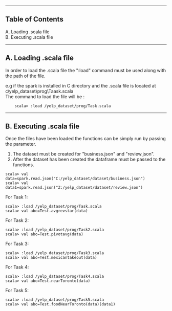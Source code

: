 ---------------------------
Table of Contents
---------------------------

A. Loading .scala file  
B. Executing .scala file

----------------------------
A. Loading .scala file
----------------------------
In order to load the .scala file the ":load" command must be used along with the path of the file.

e.g 	if the spark is installed in C directory and the .scala file is located at c\yelp_dataset\prog\Taask.scala  
The command to load the file will be :
		
		scala> :load /yelp_dataset/prog/Task.scala
		
----------------------------
B. Executing .scala file
----------------------------
Once the files have been loaded the functions can be simply run by passing the parameter.
1.	The dataset must be created for "business.json" and "review.json".
2.	After the dataset has been created the dataframe must be passed to the functions.  
```
scala> val data=spark.read.json("C:/yelp_dataset/dataset/business.json")
scala> val data1=spark.read.json("Z:/yelp_dataset/dataset/review.json")  
```

For Task 1:  
```
scala> :load /yelp_dataset/prog/Task.scala  
scala> val abc=Test.avgrevstar(data)
```

For Task 2:  
```
scala> :load /yelp_dataset/prog/Task2.scala  
scala> val abc=Test.pivotavg(data)
```

For Task 3: 
```
scala> :load /yelp_dataset/prog/Task3.scala  
scala> val abc=Test.mexicantakeout(data)  
```

For Task 4:  
```
scala> :load /yelp_dataset/prog/Task4.scala
scala> val abc=Test.nearToronto(data)
```

For Task 5:  
```
scala> :load /yelp_dataset/prog/Task5.scala
scala> val abc=Test.foodNearToronto(data)(data1)
```
